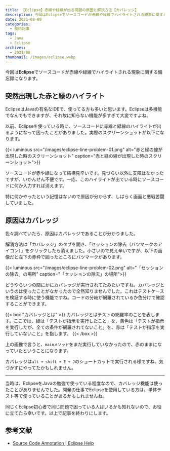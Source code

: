 ```yaml
---
title: 【Eclipse】赤線や緑線が出る問題の原因と解決方法【カバレッジ】
description: 今回はEclipseでソースコードが赤線や緑線でハイライトされる現象に関する備忘録になります。
date: 2021-08-09
categories: 
  - 技術記事
tags: 
  - Java
  - Eclipse
archives: 
  - 2021/08
thumbnail: /images/eclipse.webp
---
```


今回は**Eclipse**でソースコードが赤線や緑線でハイライトされる現象に関する備忘録になります。

<!--more-->

## 突然出現した赤と緑のハイライト

EclipseはJavaの有名なIDEで、使ってる方も多いと思います。Eclipseは多機能でなんでもできますが、それ故に知らない機能が多すぎて大変ですよね。

以前、Eclipseを使っている時に、ソースコードに赤線と緑線のハイライトが出るようになって困ったことがありました。実際のスクリーンショットが以下になります。

{{< luminous src="/images/eclipse-line-problem-01.png" alt="赤と緑の線が出現した時のスクリーンショット" caption="赤と緑の線が出現した時のスクリーンショット">}}

ソースコードが赤や緑になって結構見辛いです。見づらい以外に支障はなかったですが、いかんせん不便です。一応、このハイライトが出ている時にソースコードに何か入力すれば消えます。

特に何かやったという記憶はないので原因が分からず、しばらく画面と悪戦苦闘していました。

## 原因はカバレッジ

色々調べていたら、原因はカバレッジであることが分かりました。

解消方法は「カバレッジ」のタブを開き、「セッションの除去（バツマークのアイコン）」をクリックしたら消えました。小さいので見え辛いですが、以下の画像だと左下の赤枠で囲ったところにバツマークがあります。

{{< luminous src="/images/eclipse-line-problem-02.png" alt="「セッションの除去」の場所" caption="「セッションの除去」の場所">}}

どうやらいつの間にかにカバレッジが実行されてたみたいですね。カバレッジというのは使ったことがなかったので全然知りませんでした。これはテストケースを検証する時に使う機能ですね。コードの分岐が網羅されているか色分けで確認することができます。

{{< box "カバレッジとは" >}}
カバレッジとはテストの網羅率のことを表します。ここでは、緑は「テストが指示を実行したこと」を、黄色は「テストが指示を実行したが、全ての条件が網羅されてないこと」を、赤は「テストが指示を実行していないこと」を指します。
{{< /box >}}

上の画像で言うと、`mainメソッド`をまだ実行していなかったので、赤のままになっていたということになります。

カバレッジは`alt + shift + E + J`のショートカットで実行される様ですね。気づかずにやってたかもしれません。

* * *

当時は、EclipseをJavaの勉強で使っている程度なので、カバレッジ機能は使ったことがありませんでした。開発の仕事でEclipseを使用している方は、単体テスト等で使っていることがあるかもしれませんね。

同じくEclipse初心者で同じ問題で困っている人はいるかも知れないので、お役に立てたら幸いです。以上で記事を終わりにします。

## 参考文献

* [Source Code Annotation | Eclipse Help](https://help.eclipse.org/2023-03/index.jsp?topic=%2Forg.eclipse.eclemma.doc%2Fpages%2Fannotations.html)